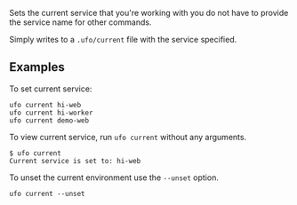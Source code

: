 Sets the current service that you're working with you do not have to provide the service name for other commands.

Simply writes to a `.ufo/current` file with the service specified.

## Examples

To set current service:

    ufo current hi-web
    ufo current hi-worker
    ufo current demo-web

To view current service, run `ufo current` without any arguments.

    $ ufo current
    Current service is set to: hi-web

To unset the current environment use the `--unset` option.

    ufo current --unset

